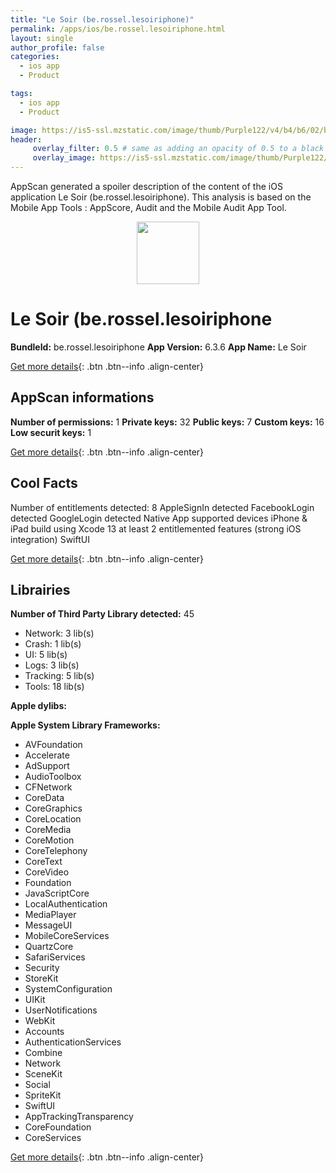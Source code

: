 ```yaml
---
title: "Le Soir (be.rossel.lesoiriphone)"
permalink: /apps/ios/be.rossel.lesoiriphone.html
layout: single
author_profile: false
categories: 
  - ios app 
  - Product 

tags: 
  - ios app 
  - Product 

image: https://is5-ssl.mzstatic.com/image/thumb/Purple122/v4/b4/b6/02/b4b6024c-e438-d0b3-0415-a8f58e5573c2/AppIcon-1x_U007emarketing-0-10-0-85-220.png/512x512bb.jpg
header: 
     overlay_filter: 0.5 # same as adding an opacity of 0.5 to a black background
     overlay_image: https://is5-ssl.mzstatic.com/image/thumb/Purple122/v4/b4/b6/02/b4b6024c-e438-d0b3-0415-a8f58e5573c2/AppIcon-1x_U007emarketing-0-10-0-85-220.png/512x512bb.jpg
---
```

AppScan generated a spoiler description of the content of the iOS application Le Soir (be.rossel.lesoiriphone). This analysis is based on the Mobile App Tools : AppScore, Audit and the Mobile Audit App Tool.

  
  
<div style="text-align: center;"><img src="https://is5-ssl.mzstatic.com/image/thumb/Purple122/v4/b4/b6/02/b4b6024c-e438-d0b3-0415-a8f58e5573c2/AppIcon-1x_U007emarketing-0-10-0-85-220.png/512x512bb.jpg" width="100" height="100"></div>  
  
# Le Soir (be.rossel.lesoiriphone

**BundleId:** be.rossel.lesoiriphone
**App Version:** 6.3.6
**App Name:** Le Soir


[Get more details](/pricing.html){: .btn .btn--info .align-center}  
  
## AppScan informations 

**Number of permissions:** 1
**Private keys:** 32
**Public keys:** 7
**Custom keys:** 16
**Low securit keys:** 1
  
[Get more details](/pricing.html){: .btn .btn--info .align-center}

## Cool Facts

Number of entitlements detected: 8
AppleSignIn detected
FacebookLogin detected
GoogleLogin detected
Native App
supported devices iPhone & iPad
build using Xcode 13
at least 2 entitlemented features (strong iOS integration)
SwiftUI
  
[Get more details](/pricing.html){: .btn .btn--info .align-center}

## Librairies 
**Number of Third Party Library detected:** 45
- Network: 3 lib(s)
- Crash: 1 lib(s)
- UI: 5 lib(s)
- Logs: 3 lib(s)
- Tracking: 5 lib(s)
- Tools: 18 lib(s)

**Apple dylibs:**


**Apple System Library Frameworks:**
- AVFoundation
- Accelerate
- AdSupport
- AudioToolbox
- CFNetwork
- CoreData
- CoreGraphics
- CoreLocation
- CoreMedia
- CoreMotion
- CoreTelephony
- CoreText
- CoreVideo
- Foundation
- JavaScriptCore
- LocalAuthentication
- MediaPlayer
- MessageUI
- MobileCoreServices
- QuartzCore
- SafariServices
- Security
- StoreKit
- SystemConfiguration
- UIKit
- UserNotifications
- WebKit
- Accounts
- AuthenticationServices
- Combine
- Network
- SceneKit
- Social
- SpriteKit
- SwiftUI
- AppTrackingTransparency
- CoreFoundation
- CoreServices


  
[Get more details](/pricing.html){: .btn .btn--info .align-center}

